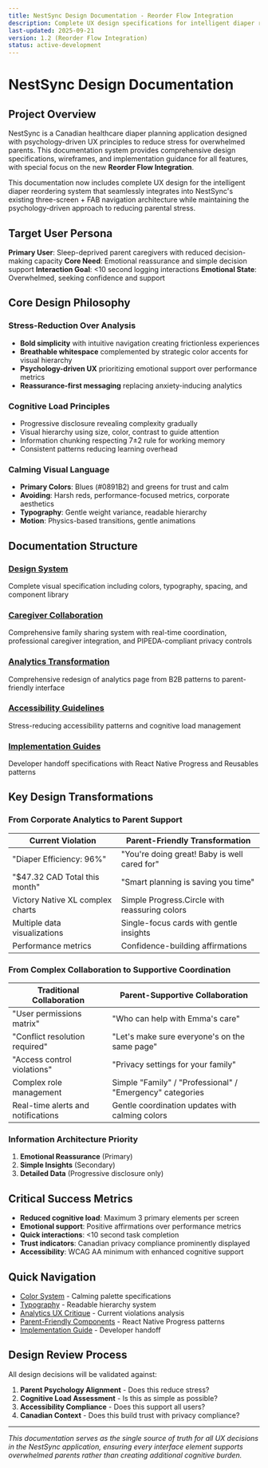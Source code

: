 ```yaml
---
title: NestSync Design Documentation - Reorder Flow Integration
description: Complete UX design specifications for intelligent diaper reordering system with premium feature integration
last-updated: 2025-09-21
version: 1.2 (Reorder Flow Integration)
status: active-development
---
```


# NestSync Design Documentation

## Project Overview

NestSync is a Canadian healthcare diaper planning application designed with psychology-driven UX principles to reduce stress for overwhelmed parents. This documentation system provides comprehensive design specifications, wireframes, and implementation guidance for all features, with special focus on the new **Reorder Flow Integration**.

This documentation now includes complete UX design for the intelligent diaper reordering system that seamlessly integrates into NestSync's existing three-screen + FAB navigation architecture while maintaining the psychology-driven approach to reducing parental stress.

## Target User Persona

**Primary User**: Sleep-deprived parent caregivers with reduced decision-making capacity
**Core Need**: Emotional reassurance and simple decision support
**Interaction Goal**: <10 second logging interactions
**Emotional State**: Overwhelmed, seeking confidence and support

## Core Design Philosophy

### Stress-Reduction Over Analysis
- **Bold simplicity** with intuitive navigation creating frictionless experiences
- **Breathable whitespace** complemented by strategic color accents for visual hierarchy
- **Psychology-driven UX** prioritizing emotional support over performance metrics
- **Reassurance-first messaging** replacing anxiety-inducing analytics

### Cognitive Load Principles
- Progressive disclosure revealing complexity gradually
- Visual hierarchy using size, color, contrast to guide attention
- Information chunking respecting 7±2 rule for working memory
- Consistent patterns reducing learning overhead

### Calming Visual Language
- **Primary Colors**: Blues (#0891B2) and greens for trust and calm
- **Avoiding**: Harsh reds, performance-focused metrics, corporate aesthetics
- **Typography**: Gentle weight variance, readable hierarchy
- **Motion**: Physics-based transitions, gentle animations

## Documentation Structure

### [Design System](./design-system/README.md)
Complete visual specification including colors, typography, spacing, and component library

### [Caregiver Collaboration](./features/caregiver-collaboration/README.md)
Comprehensive family sharing system with real-time coordination, professional caregiver integration, and PIPEDA-compliant privacy controls

### [Analytics Transformation](./features/analytics-dashboard/README.md)
Comprehensive redesign of analytics page from B2B patterns to parent-friendly interface

### [Accessibility Guidelines](./accessibility/README.md)
Stress-reducing accessibility patterns and cognitive load management

### [Implementation Guides](./implementation/README.md)
Developer handoff specifications with React Native Progress and Reusables patterns

## Key Design Transformations

### From Corporate Analytics to Parent Support

| **Current Violation** | **Parent-Friendly Transformation** |
|----------------------|-----------------------------------|
| "Diaper Efficiency: 96%" | "You're doing great! Baby is well cared for" |
| "$47.32 CAD Total this month" | "Smart planning is saving you time" |
| Victory Native XL complex charts | Simple Progress.Circle with reassuring colors |
| Multiple data visualizations | Single-focus cards with gentle insights |
| Performance metrics | Confidence-building affirmations |

### From Complex Collaboration to Supportive Coordination

| **Traditional Collaboration** | **Parent-Supportive Collaboration** |
|-------------------------------|-------------------------------------|
| "User permissions matrix" | "Who can help with Emma's care" |
| "Conflict resolution required" | "Let's make sure everyone's on the same page" |
| "Access control violations" | "Privacy settings for your family" |
| Complex role management | Simple "Family" / "Professional" / "Emergency" categories |
| Real-time alerts and notifications | Gentle coordination updates with calming colors |

### Information Architecture Priority

1. **Emotional Reassurance** (Primary)
2. **Simple Insights** (Secondary)
3. **Detailed Data** (Progressive disclosure only)

## Critical Success Metrics

- **Reduced cognitive load**: Maximum 3 primary elements per screen
- **Emotional support**: Positive affirmations over performance metrics
- **Quick interactions**: <10 second task completion
- **Trust indicators**: Canadian privacy compliance prominently displayed
- **Accessibility**: WCAG AA minimum with enhanced cognitive support

## Quick Navigation

- [Color System](./design-system/tokens/colors.md) - Calming palette specifications
- [Typography](./design-system/tokens/typography.md) - Readable hierarchy system
- [Analytics UX Critique](./features/analytics-dashboard/ux-critique.md) - Current violations analysis
- [Parent-Friendly Components](./design-system/components/progress-indicators.md) - React Native Progress patterns
- [Implementation Guide](./implementation/react-native-transformation.md) - Developer handoff

## Design Review Process

All design decisions will be validated against:
1. **Parent Psychology Alignment** - Does this reduce stress?
2. **Cognitive Load Assessment** - Is this as simple as possible?
3. **Accessibility Compliance** - Does this support all users?
4. **Canadian Context** - Does this build trust with privacy compliance?

---

*This documentation serves as the single source of truth for all UX decisions in the NestSync application, ensuring every interface element supports overwhelmed parents rather than creating additional cognitive burden.*